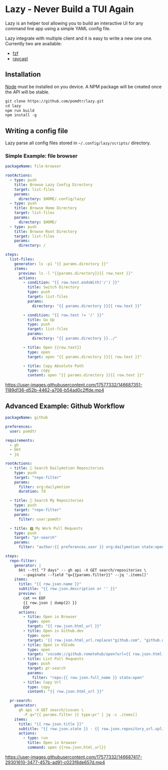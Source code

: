 # Lazy - Never Build a TUI Again

Lazy is an helper tool allowing you to build an interactive UI for any command line app using a simple YAML config file.

Lazy integrate with multiple client and it is easy to write a new one one. Currently two are available:

- [fzf](./clients/fzf/README.md)
- [raycast](./client/raycast/README.md)

## Installation

[Node](https://nodejs.org/en/download/) must be installed on you device.
A NPM package will be created once the API will be stable.

```txt
git clone https://github.com/pomdtr/lazy.git
cd lazy
npm run build
npm install -g
```

## Writing a config file

Lazy parse all config files stored in `~/.config/lazy/scripts/` directory.

### Simple Example: file browser

```yaml
packageName: file-browser

rootActions:
  - type: push
    title: Browse Lazy Config Directory
    target: list-files
    params:
      directory: $HOME/.config/lazy/
  - type: push
    title: Browse Home Directory
    target: list-files
    params:
      directory: $HOME/
  - type: push
    title: Browse Root Directory
    target: list-files
    params:
      directory: /

steps:
  list-files:
    generator: ls -p1 "{{ params.directory }}"
    items:
      preview: ls -l "{{params.directory}}{{ row.text }}"
      actions:
        - condition: "{{ row.text.endsWith('/') }}"
          title: Switch Directory
          type: push
          target: list-files
          params:
            directory: "{{ params.directory }}{{ row.text }}"

        - condition: "{{ row.text != '/' }}"
          title: Go Up
          type: push
          target: list-files
          params:
            directory: "{{ params.directory }}../"

        - title: Open {{row.text}}
          type: open
          target: open "{{ params.directory }}{{ row.text }}"

        - title: Copy Absolute Path
          type: copy
          content: open "{{ params.directory }}{{ row.text }}"
```


https://user-images.githubusercontent.com/17577332/146687351-1189d136-d52b-4462-a706-b54ad0c2ffde.mp4


## Advanced Example: Github Workflow

```yaml
packageName: github

preferences:
  user: pomdtr

requirements:
  - gh
  - bkt
  - jq

rootActions:
  - title: 🔎 Search Dailymotion Repositories
    type: push
    target: "repo-filter"
    params:
      filter: org:dailymotion
      duration: 7d

  - title: 🔎 Search My Repositories
    type: push
    target: "repo-filter"
    params:
      filter: user:pomdtr

  - title: 🅿️ My Work Pull Requests
    type: push
    target: "pr-search"
    params:
      filter: "author:{{ preferences.user }} org:dailymotion state:open"

steps:
  repo-filter:
    generator: |
      bkt --ttl "7 days" -- gh api -X GET search/repositories \
        --paginate --field "q={{params.filter}}" --jq '.items[]'
    items:
      title: "{{ row.json.name }}"
      subtitle: "{{ row.json.description or '' }}"
      preview: |
        cat << EOF
        {{ row.json | dump(2) }}
        EOF
      actions:
        - title: Open in Browser
          type: open
          target: "{{ row.json.html_url }}"
        - title: Open in Github.dev
          type: open
          target: '{{ row.json.html_url.replace("github.com", "github.dev") }}'
        - title: Open in VSCode
          type: open
          target: 'vscode://github.remotehub/open?url={{ row.json.html_url | urlencode }}'
        - title: List Pull Requests
          type: push
          target: pr-search
          params:
            filter: "repo:{{ row.json.full_name }} state:open"
        - title: Copy Url
          type: copy
          content: "{{ row.json.html_url }}"

  pr-search:
    generator:
      gh api -X GET search/issues \
        -F q="{{ params.filter }} type:pr" | jq -c .items[]
    items:
      title: "{{ row.json.title }}"
      subtitle: "{{ row.json.state }} - {{ row.json.repository_url.split('/') | last }}"
      actions:
        - type: run
          title: Open in browser
          command: open {{row.json.html_url}}
```

https://user-images.githubusercontent.com/17577332/146687417-29301610-3477-457b-ad91-c023f8de657d.mp4

